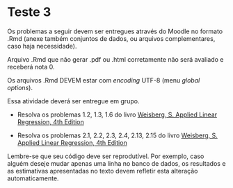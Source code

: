 # Teste 3


Os problemas a seguir devem ser entregues através do Moodle no formato .Rmd (anexe também conjuntos de dados, ou arquivos complementares, caso haja necessidade).

Arquivo .Rmd que não gerar .pdf ou .html corretamente não será avaliado e receberá nota 0. 

Os arquivos .Rmd DEVEM estar com *encoding* UTF-8 (menu *global options*).

Essa atividade deverá ser entregue em grupo.


* Resolva os problemas 1.2, 1.3, 1.6 do livro [Weisberg, S. Applied Linear Regression, 4th Edition](http://site.ebrary.com/lib/unicamp/reader.action?docID=10867127&ppg=37)

* Resolva os problemas 2.1, 2.2, 2.3, 2.4, 2.13, 2.15 do livro [Weisberg, S. Applied Linear Regression, 4th Edition](http://site.ebrary.com/lib/unicamp/reader.action?docID=10867127&ppg=58)

Lembre-se que seu código deve ser reprodutível. Por exemplo, caso alguém deseje mudar apenas uma linha no banco de dados, os resultados e as estimativas apresentadas no texto devem refletir esta alteração automaticamente.


